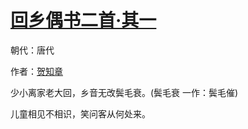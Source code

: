 # [回乡偶书二首·其一](http://so.gushiwen.org/view_70849.aspx)

朝代：唐代

作者：[贺知章](http://so.gushiwen.org/author_368.aspx)

少小离家老大回，乡音无改鬓毛衰。(鬓毛衰 一作：鬓毛催)

儿童相见不相识，笑问客从何处来。

